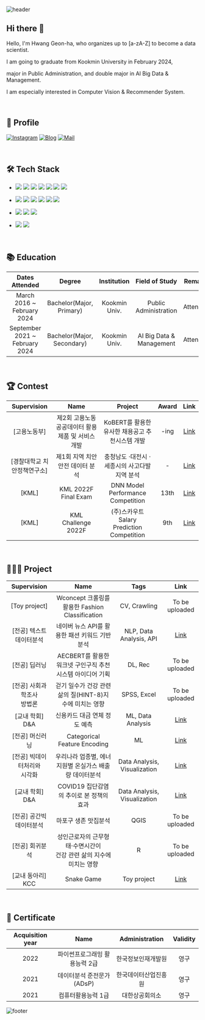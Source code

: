 ![header](https://capsule-render.vercel.app/api?type=waving&color=gradient&customColorList=2&height=250&section=header&text=WELCOME&fontSize=90&desc=%20This%20is%20GeonHa's%20Github!&animation=fadeIn&descSize=20&FontSize=40&descAlign=70&descAlignY=60&fontAlignY=40)



## Hi there 👋

Hello, I'm Hwang Geon-ha, who organizes up to [a-zA-Z] to become a data scientist.

I am going to graduate from Kookmin University in February 2024,

major in Public Administration, and double major in AI Big Data & Management.

I am especially interested in Computer Vision & Recommender System.

<br>

## 📌 Profile
[![Instagram](https://img.shields.io/badge/Instagram-dd2a7b?style=flat-square&logo=Instagram&logoColor=white)](https://instagram.com/9e0na?igshid=MmIzYWVlNDQ5Yg==) 
[![Blog](https://img.shields.io/badge/Velog-339933?style=flat-square&logo=Tistory&logoColor=white)](https://velog.io/@9e0na)
[![Mail](https://img.shields.io/badge/gunha8147@kookmin.ac.kr-02303A?style=flat-square&logo=Gmail&logoColor=white)](gunha8147@kookmin.ac.kr)

<br>


## 🛠 Tech Stack
- <img src="https://img.shields.io/badge/Python-3776AB?style=flat&logo=Python&logoColor=white"/> <img src="https://img.shields.io/badge/Pytorch-EE4C2C?style=flat&logo=Pytorch&logoColor=white"/> <img src="https://img.shields.io/badge/SQL-4479A1?style=flat&logo=MySQL&logoColor=white"/> <img src="https://img.shields.io/badge/Git-F05032?style=flat&logo=Git&logoColor=white"/> <img src="https://img.shields.io/badge/Tableau-E97627?style=flat&logo=Tableau&logoColor=white"/> <img src="https://img.shields.io/badge/R-276DC3?style=flat-square&logo=R&logoColor=white"/> <img src="https://img.shields.io/badge/QGIS-589632?style=flat-square&logo=Qgis&logoColor=white"/>

- <img src="https://img.shields.io/badge/Jupyter-F37626?style=flat-square&logo=Jupyter&logoColor=white"/>  <img src="https://img.shields.io/badge/Anaconda-44A833?style=flat-square&logo=Anaconda&logoColor=white"/> <img src="https://img.shields.io/badge/PyCharm-000000?style=flat-square&logo=PyCharm&logoColor=white"/> <img src="https://img.shields.io/badge/VSCode-007ACC?style=flat-square&logo=Visual Studio Code&logoColor=white"/>  <img src="https://img.shields.io/badge/Google Colab-F9AB00?style=flat-square&logo=Google Colab&logoColor=white"/> <img src="https://img.shields.io/badge/Streamlit-FF4B4B?style=flat-square&logo=Streamlit&logoColor=white"/> 


- <img src="https://img.shields.io/badge/Github-181717?style=flat&logo=Github&logoColor=white"/>  <img src="https://img.shields.io/badge/Slack-4A154B?style=flat&logo=Slack&logoColor=white"/> <img src="https://img.shields.io/badge/Notion-000000?style=flat&logo=Notion&logoColor=white"/>

- <img src="https://img.shields.io/badge/Mac-DD0031?style=flat&logo=Macos&logoColor=white"/> <img src="https://img.shields.io/badge/Window-0078D6?style=flat&logo=Windows&logoColor=white"/> 

<br>


## 📚 Education
|Dates Attended|Degree|Institution|Field of Study|Remarks|
|:---:|:---:|:---:|:---:|:---:|
|March 2016 ~ February 2024|Bachelor(Major, Primary)|Kookmin Univ.| Public Administration|Attending|
|September 2021 ~ <br>February 2024|Bachelor(Major, Secondary)|Kookmin Univ.|AI Big Data & Management|Attending|


<br>


## 🏆 Contest
|Supervision|Name|Project|Award|Link|
|:---:|:---:|:---:|:---:|:---:|
|[고용노동부]|제2회 고용노동 공공데이터 활용 제품 및 서비스 개발|KoBERT를 활용한 유사한 채용공고 추천시스템 개발|-ing|<a href="https://github.com/ge0nha0/10_Jobs-Recommender_System">Link</a>|
|[경찰대학교 치안정책연구소]|제1회 지역 치안 안전 데이터 분석|충청남도 ⋅대전시 ⋅세종시의 사고다발지역 분석|-|<a href="https://github.com/ge0nha0/Contests/tree/main/%5B%EA%B2%BD%EC%B0%B0%EB%8C%80%ED%95%99%EA%B5%90%20%EC%B9%98%EC%95%88%EC%A0%95%EC%B1%85%EC%97%B0%EA%B5%AC%EC%86%8C%5D%20%EC%A0%9C1%ED%9A%8C%20%EC%A7%80%EC%97%AD%20%EC%B9%98%EC%95%88%20%EC%95%88%EC%A0%84%20%EB%8D%B0%EC%9D%B4%ED%84%B0%20%EB%B6%84%EC%84%9D">Link</a>|
|[KML]|KML 2022F Final Exam | DNN Model Performance Competition|13th|<a href="https://github.com/ge0nha0/Contests/tree/main/%5BKML%5D%20KML%202022F%20Final%20Exam_2022.12">Link</a>|
|[KML]|KML Challenge 2022F |(주)스카우트 Salary Prediction Competition|9th|<a href="https://github.com/ge0nha0/Contests/tree/main/%5BKML%5D%20KML%20Challenge%202022F_2022.11">Link</a>|

<br>

## 👨🏻‍💻 Project
|Supervision|Name|Tags|Link|
|:---:|:---:|:---:|:---:|
|[Toy project]|Wconcept 크롤링를 활용한 Fashion Classification|CV, Crawling|To be uploaded|
|[전공] 텍스트데이터분석|네이버 뉴스 API를 활용한 패션 키워드 기반 분석|NLP, Data Analysis, API|<a href="https://github.com/ge0nha0/Projects/tree/main/%5B%EA%B5%90%EB%82%B4%5D%20%EB%84%A4%EC%9D%B4%EB%B2%84%20%EB%89%B4%EC%8A%A4%20API%EB%A5%BC%20%ED%99%9C%EC%9A%A9%ED%95%9C%20%ED%8C%A8%EC%85%98%20%ED%82%A4%EC%9B%8C%EB%93%9C%20%EA%B8%B0%EB%B0%98%20%EB%B6%84%EC%84%9D%202023.06">Link</a>|
|[전공] 딥러닝|AECBERT를 활용한 워크넷 구인구직 추천시스템 아이디어 기획|DL, Rec|To be uploaded|
|[전공] 사회과학조사<br>방법론|걷기 일수가 건강 관련 삶의 질(HINT-8)지수에 미치는 영향|SPSS, Excel|To be uploaded|
|[교내 학회] D&A|신용카드 대금 연체 정도 예측|ML, Data Analysis|<a href="https://github.com/ge0nha0/Projects/tree/main/%5B%EA%B5%90%EB%82%B4%5D%20%EC%8B%A0%EC%9A%A9%EC%B9%B4%EB%93%9C%20%EB%8C%80%EA%B8%88%20%EC%97%B0%EC%B2%B4%20%EC%A0%95%EB%8F%84%20%EC%98%88%EC%B8%A1">Link</a>|
|[전공] 머신러닝|Categorical Feature Encoding|ML|<a href="https://github.com/ge0nha0/Projects/tree/main/%5B%EA%B5%90%EB%82%B4%5D%20Categorical%20Feature%20Encoding">Link</a>|
|[전공] 빅데이터처리와<br>시각화|우리나라 업종별, 에너지원별 온실가스 배출량 데이터분석|Data Analysis, Visualization|<a href="https://github.com/ge0nha0/Projects/tree/main/%5B%EA%B5%90%EB%82%B4%5D%20%EC%97%85%EC%A2%85%EB%B3%84%2C%EC%97%90%EB%84%88%EC%A7%80%EC%9B%90%EB%B3%84%20%EC%98%A8%EC%8B%A4%EA%B0%80%EC%8A%A4%20%EB%B0%B0%EC%B6%9C%EB%9F%89%20%EB%8D%B0%EC%9D%B4%ED%84%B0%EB%B6%84%EC%84%9D%202022.06">Link</a>|
|[교내 학회] D&A|COVID19 집단감염의 추이로 본 정책의 효과|Data Analysis, Visualization|<a href="https://github.com/ge0nha0/Projects/tree/main/%5B%EA%B5%90%EB%82%B4%5D%20COVID19%20%E1%84%8C%E1%85%B5%E1%86%B8%E1%84%83%E1%85%A1%E1%86%AB%E1%84%80%E1%85%A1%E1%86%B7%E1%84%8B%E1%85%A7%E1%86%B7%E1%84%8B%E1%85%B4%20%E1%84%8E%E1%85%AE%E1%84%8B%E1%85%B5%E1%84%85%E1%85%A9%20%E1%84%87%E1%85%A9%E1%86%AB%20%E1%84%8C%E1%85%A5%E1%86%BC%E1%84%8E%E1%85%A2%E1%86%A8%E1%84%8B%E1%85%B4%20%E1%84%92%E1%85%AD%E1%84%80%E1%85%AA">Link</a>|
|[전공] 공간빅데이터분석|마포구 생존 맛집분석|QGIS|To be uploaded|
|[전공] 회귀분석|성인근로자의 근무형태·수면시간이<br>건강 관련 삶의 지수에 미치는 영향|R|To be uploaded|
|[교내 동아리] KCC|Snake Game|Toy project|<a href="https://github.com/ge0nha0/Projects/tree/main/%5B%EA%B5%90%EB%82%B4%5D%20snake%20game">Link</a>|

<br>

## 📝 Certificate
|Acquisition year | Name| Administration|Validity|
|:---:|:---:|:---:|:---:|
|2022|파이썬프로그래밍 활용능력 2급|한국정보인재개발원|영구|
|2021|데이터분석 준전문가(ADsP)|한국데이터산업진흥원|영구|
|2021|컴퓨터활용능력 1급|대한상공회의소|영구|

![footer](https://capsule-render.vercel.app/api?type=waving&color=gradient&customColorList=2&height=150&section=footer)
